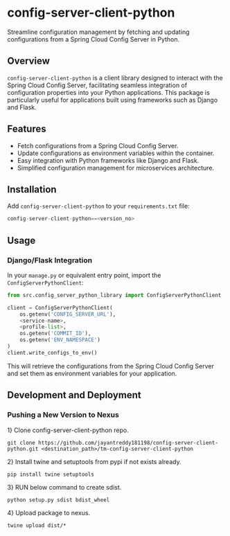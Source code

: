 # config-server-client-python

Streamline configuration management by fetching and updating configurations from a Spring Cloud Config Server in Python.

## Overview

`config-server-client-python` is a client library designed to interact with the Spring Cloud Config Server, facilitating seamless integration of configuration properties into your Python applications. This package is particularly useful for applications built using frameworks such as Django and Flask.

## Features

- Fetch configurations from a Spring Cloud Config Server.
- Update configurations as environment variables within the container.
- Easy integration with Python frameworks like Django and Flask.
- Simplified configuration management for microservices architecture.

## Installation

Add `config-server-client-python` to your `requirements.txt` file:
```python
config-server-client-python==<version_no>
```
## Usage

### Django/Flask Integration

In your `manage.py` or equivalent entry point, import the `ConfigServerPythonClient`:

```python
from src.config_server_python_library import ConfigServerPythonClient

client = ConfigServerPythonClient(
    os.getenv('CONFIG_SERVER_URL'), 
    <service-name>, 
    <profile-list>, 
    os.getenv('COMMIT_ID'), 
    os.getenv('ENV_NAMESPACE')
)
client.write_configs_to_env()
```
This will retrieve the configurations from the Spring Cloud Config Server and set them as environment variables for your application.

## Development and Deployment

### Pushing a New Version to Nexus


1} Clone config-server-client-python repo.

```
git clone https://github.com/jayantreddy181198/config-server-client-python.git <destination_path>/tm-config-server-client-python
```

2} Install twine and setuptools from pypi if not exists already.
```
pip install twine setuptools
```

3} RUN below command to create sdist.
```
python setup.py sdist bdist_wheel
```

4} Upload package to nexus.
```
twine upload dist/*
```

